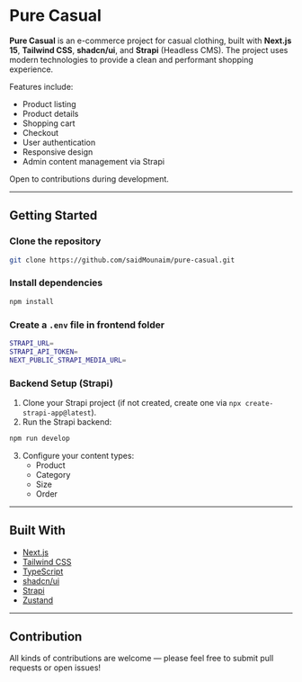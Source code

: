 # Pure Casual

**Pure Casual** is an e-commerce project for casual clothing, built with **Next.js 15**, **Tailwind CSS**, **shadcn/ui**, and **Strapi** (Headless CMS). The project uses modern technologies to provide a clean and performant shopping experience.

Features include:

- Product listing
- Product details
- Shopping cart
- Checkout
- User authentication
- Responsive design
- Admin content management via Strapi

Open to contributions during development.

---

## Getting Started

### Clone the repository

```bash
git clone https://github.com/saidMounaim/pure-casual.git
```

### Install dependencies

```bash
npm install
```

### Create a `.env` file in frontend folder

```bash
STRAPI_URL=
STRAPI_API_TOKEN=
NEXT_PUBLIC_STRAPI_MEDIA_URL=

```

### Backend Setup (Strapi)

1. Clone your Strapi project (if not created, create one via `npx create-strapi-app@latest`).
2. Run the Strapi backend:

```bash
npm run develop
```

3. Configure your content types:
   - Product
   - Category
   - Size
   - Order

---

## Built With

- [Next.js](https://nextjs.org/)
- [Tailwind CSS](https://tailwindcss.com/)
- [TypeScript](https://www.typescriptlang.org/)
- [shadcn/ui](https://ui.shadcn.com/)
- [Strapi](https://strapi.io/)
- [Zustand](https://zustand-demo.pmnd.rs/)

---

## Contribution

All kinds of contributions are welcome — please feel free to submit pull requests or open issues!
